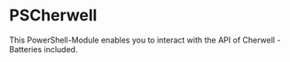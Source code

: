 # PSCherwell
This PowerShell-Module enables you to interact with the API of Cherwell - Batteries included.
